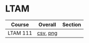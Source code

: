 # LTAM

| Course | Overall | Section |
| ------ | ------- | ------- |
| LTAM 111 | [csv](https://github.com/UCSD-Historical-Enrollment-Data/2025Spring/blob/main/overall/LTAM%20111.csv), [png](https://raw.githubusercontent.com/UCSD-Historical-Enrollment-Data/2025Spring/main/plot_overall/LTAM%20111.png) |  |
